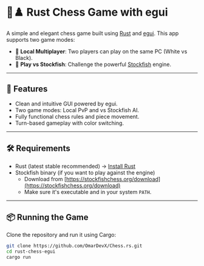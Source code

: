 # 🧠♟️ Rust Chess Game with egui

A simple and elegant chess game built using [Rust](https://www.rust-lang.org/) and [egui](https://github.com/emilk/egui). This app supports two game modes:

- 🔁 **Local Multiplayer**: Two players can play on the same PC (White vs Black).
- 🤖 **Play vs Stockfish**: Challenge the powerful [Stockfish](https://stockfishchess.org/) engine.

---

## 🚀 Features

- Clean and intuitive GUI powered by egui.
- Two game modes: Local PvP and vs Stockfish AI.
- Fully functional chess rules and piece movement.
- Turn-based gameplay with color switching.

---

## 🛠️ Requirements

- Rust (latest stable recommended) → [Install Rust](https://www.rust-lang.org/tools/install)
- Stockfish binary (if you want to play against the engine)
  - Download from [https://stockfishchess.org/download](https://stockfishchess.org/download)
  - Make sure it's executable and in your system `PATH`.

---

## 📦 Running the Game

Clone the repository and run it using Cargo:

```bash
git clone https://github.com/OmarDevX/Chess.rs.git
cd rust-chess-egui
cargo run
